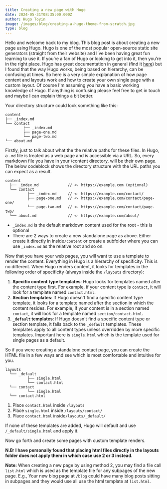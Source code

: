 ```yaml
---
title: Creating a new page with Hugo
date: 2024-05-31T08:35:00.000Z
author: Hugo Toyin
image: /images/blog/creating-a-hugo-theme-from-scratch.jpg
type: blog
---
```

Hello and welcome back to my blog. This blog post is about creating a new page using Hugo. Hugo is one of the most popular open-source static site generators (straight from their website) and I’ve been having great fun learning to use it. If you’re a fan of Hugo or looking to get into it, then you’re in the right place. Hugo has great documentation in general (find it [here](https://gohugo.io/)) but I found that the way Hugo works, being based on hierarchy, can be confusing at times. So here is a very simple explanation of how page content and layouts work and how to create your own single page with a custom layout. Of course I'm assuming you have a basic working knowledge of Hugo. If anything is confusing please feel free to get in touch and maybe I can explain things a bit better.

Your directory structure could look something like this:

```
content
├── _index.md
└── contact
        ├── _index.md
        ├── page-one.md
        └── page-two.md
└── about.md
```

Firstly, just to talk about what the the relative paths for these files. In Hugo, a `.md` file is treated as a web page and is accessible via a URL. So, every markdown file you have in your /content directory, will be their own page. The below codeblock shows the directory structure with the URL paths you can expect as a result.

```
content
  ├── _index.md             // <- https://example.com (optional)
  └── contact
          ├── _index.md     // <- https://example.com/contact/
          ├── page-one.md   // <- https://example.com/contact/page-one/
          └── page-two.md   // <- https://example.com/contact/page-two/
  └── about.md              // <- https://example.com/about/
```

* `_index.md` is the default markdown content used for the root - this is optional
* There are 2 ways to create a new standalone page as above. Either create it directly in inside`/content` or create a subfolder where you can use `_index.md` as the relative root and so on.

Now that you have your web pages, you will want to use a template to render the content. Everything in Hugo is a hierarchy of specificity. This is no different. When Hugo renders content, it looks for templates in the following order of specificity (always inside the `/layouts` directory):

1. **Specific content type templates**: Hugo looks for templates named after the content type first. For example, if your content type is `contact`, it will look for a template named `contact.html`.
2. **Section templates**: If Hugo doesn't find a specific content type template, it looks for a template named after the section in which the content resides. For example, if your content is in a section named `contact`, it will look for a template named `section/contact.html`.
3. **`_default` templates**: If Hugo doesn't find a specific content type or section template, it falls back to the `_default` templates. These templates apply to all content types unless overridden by more specific templates. Important here is `single.html` which is the template used for single pages as a default.

So if you were creating a standalone contact page, you can create the HTML file in a few ways and see which is most comfortable and intuitive for you.

```
layouts
  └── _default
          ├── single.html
          └── contact.html
  └── contact
          └── single.html
  └── contact.html
```

1. Place `contact.html` inside `/layouts`
2. Place `single.html` inside `/layouts/contact/`
3. Place `contact.html` inside`/layouts/_default/`

If none of these templates are added, Hugo will default and use `/_default/single.html` and apply it.

Now go forth and create some pages with custom template renders.

**N.B: I have personally found that placing html files directly in the layouts folder does not apply them in which case use 2 or 3 instead.**

**Note:** When creating a new page by using method 2, you may find a file call `list.html` which is used as the template file for any subpages of the new page. E.g., Your new blog page at `/blog` could have many blog posts sitting in subpages and they would use all use the html template at `list.html`.
